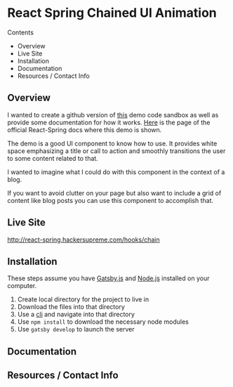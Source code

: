 # React Spring Chained UI Animation

Contents
- Overview
- Live Site
- Installation
- Documentation
- Resources / Contact Info

## Overview

I wanted to create a github version of [this](https://codesandbox.io/embed/2v716k56pr) demo code sandbox as well as provide some documentation for how it works. [Here](https://www.react-spring.io/docs/hooks/use-chain) is the page of the official React-Spring docs where this demo is shown.

The demo is a good UI component to know how to use. It provides white space emphasizing a title or call to action and smoothly transitions the user to some content related to that.

I wanted to imagine what I could do with this component in the context of a blog. 

If you want to avoid clutter on your page but also want to include a grid of content like blog posts you can use this component to accomplish that.

## Live Site

http://react-spring.hackersupreme.com/hooks/chain

## Installation

These steps assume you have [Gatsby.js](https://www.gatsbyjs.org/) and [Node.js](https://nodejs.org/en/) installed on your computer.

1. Create local directory for the project to live in
2. Download the files into that directory
3. Use a [cli](https://www.w3schools.com/whatis/whatis_cli.asp) and navigate into that directory
4. Use `npm install` to download the necessary node modules
5. Use `gatsby develop` to launch the server

## Documentation

## Resources / Contact Info

